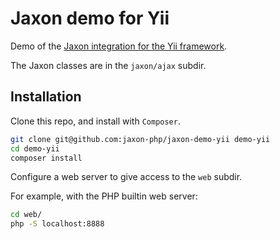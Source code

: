Jaxon demo for Yii
==================

Demo of the [Jaxon integration for the Yii framework](https://github.com/jaxon-php/jaxon-yii).

The Jaxon classes are in the `jaxon/ajax` subdir.

Installation
------------

Clone this repo, and install with `Composer`.

```bash
git clone git@github.com:jaxon-php/jaxon-demo-yii demo-yii
cd demo-yii
composer install
```

Configure a web server to give access to the `web` subdir.

For example, with the PHP builtin web server:

```bash
cd web/
php -S localhost:8888
```
